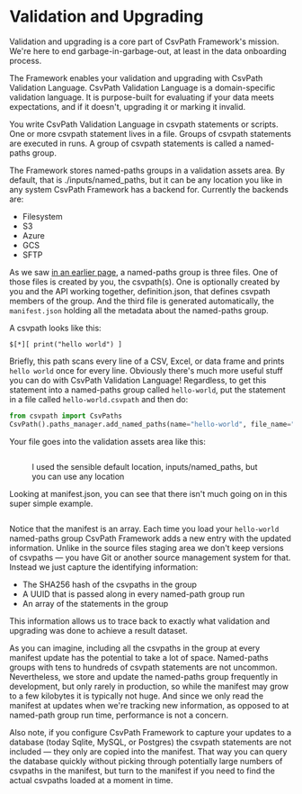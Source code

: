 # Validation and Upgrading

Validation and upgrading is a core part of CsvPath Framework's mission. We're here to end garbage-in-garbage-out, at least in the data onboarding process.&#x20;

The Framework enables your validation and upgrading with CsvPath Validation Language. CsvPath Validation Language is a domain-specific validation language. It is purpose-built for evaluating if your data meets expectations, and if it doesn't, upgrading it or marking it invalid.&#x20;

You write CsvPath Validation Language in csvpath statements or scripts. One or more csvpath statement lives in a file. Groups of csvpath statements are executed in runs. A group of csvpath statements is called a named-paths group.&#x20;

The Framework stores named-paths groups in a validation assets area. By default, that is ./inputs/named\_paths, but it can be any location you like in any system CsvPath Framework has a backend for. Currently the backends are:&#x20;

* Filesystem
* S3
* Azure
* GCS
* SFTP

As we saw [in an earlier page](../../the-three-data-spaces/validation-assets.md), a named-paths group is three files. One of those files is created by you, the csvpath(s). One is optionally created by you and the API working together, definition.json, that defines csvpath members of the group. And the third file is generated automatically, the `manifest.json` holding all the metadata about the named-paths group.

A csvpath looks like this:&#x20;

```
$[*][ print("hello world") ]
```

Briefly, this path scans every line of a CSV, Excel, or data frame and prints `hello world` once for every line. Obviously there's much more useful stuff you can do with CsvPath Validation Language! Regardless, to get this statement into a named-paths group called `hello-world`, put the statement in a file called `hello-world.csvpath` and then do:

```python
from csvpath import CsvPaths
CsvPath().paths_manager.add_named_paths(name="hello-world", file_name="./hello-world.csvpath")
```

Your file goes into the validation assets area like this:

<figure><img src="../../../../.gitbook/assets/Screenshot 2025-03-29 at 5.34.52 PM.png" alt=""><figcaption><p>I used the sensible default location, inputs/named_paths, but you can use any location</p></figcaption></figure>

Looking at manifest.json, you can see that there isn't much going on in this super simple example.&#x20;

<figure><img src="../../../../.gitbook/assets/Screenshot 2025-03-29 at 5.41.48 PM.png" alt=""><figcaption></figcaption></figure>

Notice that the manifest is an array. Each time you load your `hello-world` named-paths group CsvPath Framework adds a new entry with the updated information. Unlike in the source files staging area we don't keep versions of csvpaths — you have Git or another source management system for that. Instead we just capture the identifying information:&#x20;

* The SHA256 hash of the csvpaths in the group
* A UUID that is passed along in every named-path group run
* An array of the statements in the group

This information allows us to trace back to exactly what validation and upgrading was done to achieve a result dataset.&#x20;

As you can imagine, including all the csvpaths in the group at every manifest update has the potential to take a lot of space. Named-paths groups with tens to hundreds of csvpath statements are not uncommon. Nevertheless, we store and update the named-paths group frequently in development, but only rarely in production, so while the manifest may grow to a few kilobytes it is typically not huge. And since we only read the manifest at updates when we're tracking new information, as opposed to at named-path group run time,  performance is not a concern. &#x20;

Also note, if you configure CsvPath Framework to capture your updates to a database (today Sqlite, MySQL, or Postgres) the csvpath statements are not included — they only are copied into the manifest. That way you can query the database quickly without picking through potentially large numbers of csvpaths in the manifest, but turn to the manifest if you need to find the actual csvpaths loaded at a moment in time.

